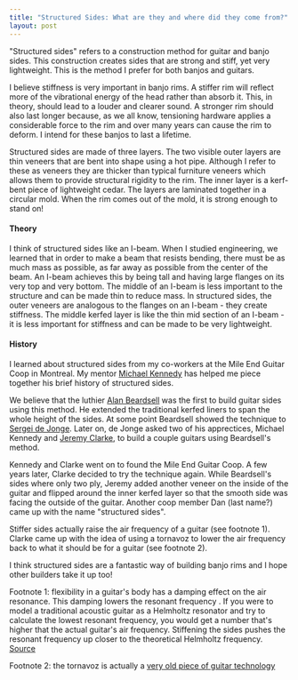 ```yaml
---
title: "Structured Sides: What are they and where did they come from?"
layout: post
---
```


"Structured sides" refers to a construction method for guitar and banjo sides. This construction creates sides that are strong and stiff, yet very lightweight.
This is the method I prefer for both banjos and guitars.

I believe stiffness is very important in banjo rims. A stiffer rim will reflect more of the vibrational energy of the head rather than absorb it. This, in theory, should lead to a louder and clearer sound. A stronger rim should also last longer because, as we all know, tensioning hardware applies a considerable force to the rim and over many years can cause the rim to deform. I intend for these banjos to last a lifetime.

Structured sides are made of three layers. The two visible outer layers are thin veneers that are bent into shape using a hot pipe. Although I refer to these as veneers they are thicker than typical furniture veneers which allows them to provide structural rigidity to the rim. The inner layer is a kerf-bent piece of lightweight cedar. The layers are laminated together in a circular mold. When the rim comes out of the mold, it is strong enough to stand on!

#### Theory

I think of structured sides like an I-beam. When I studied engineering, we learned that in order to make a beam that resists bending, there must be as much mass as possible, as far away as possible from the center of the beam. An I-beam achieves this by being tall and having large flanges on its very top and very bottom. The middle of an I-beam is less important to the structure and can be made thin to reduce mass. In structured sides, the outer veneers are analogous to the flanges on an I-beam - they create stiffness. The middle kerfed layer is like the thin mid section of an I-beam - it is less important for stiffness and can be made to be very lightweight.

#### History

I learned about structured sides from my co-workers at the Mile End Guitar Coop in Montreal.
My mentor [Michael Kennedy](https://www.michaelkennedyguitars.com/) has helped me piece together his brief history of structured sides.

We believe that the luthier [Alan Beardsell](https://www.beardsellguitars.com/) was the first to build guitar sides using this method.
He extended the traditional kerfed liners to span the whole height of the sides.
At some point Beardsell showed the technique to [Sergei de Jonge](http://www.dejongeguitars.com/home3.html).
Later on, de Jonge asked two of his apprectices, Michael Kennedy and [Jeremy Clarke](https://52instruments.com/), to build a couple guitars using Beardsell's method.

Kennedy and Clarke went on to found the Mile End Guitar Coop. A few years later, Clarke decided to try the technique again. While Beardsell's sides where only two ply, Jeremy added another veneer on the inside of the guitar and flipped around the inner kerfed layer so that the smooth side was facing the outside of the guitar. Another coop member Dan (last name?) came up with the name "structured sides".

Stiffer sides actually raise the air frequency of a guitar (see footnote 1). Clarke came up with the idea of using a tornavoz to lower the air frequency back to what it should be for a guitar (see footnote 2).

I think structured sides are a fantastic way of building banjo rims and I hope other builders take it up too!

Footnote 1: flexibility in a guitar's body has a damping effect on the air resonance. This damping lowers the resonant frequency . If you were to model a traditional acoustic guitar as a Helmholtz resonator and try to calculate the lowest resonant frequency, you would get a number that's higher that the actual guitar's air frequency. Stiffening the sides pushes the resonant frequency up closer to the theoretical Helmholtz frequency.
<a href="https://backend.orbit.dtu.dk/ws/files/3580072/Vitsten.pdf&ved=2ahUKEwiFyOPeuYKCAxUdD1kFHVUcChU4ChAWegQIChAB&usg=AOvVaw1G15mboIzRSXDM67unmpMt" target="_blank">Source</a>

Footnote 2: the tornavoz is actually a <a href="https://www.scribd.com/document/58154764/Mark" target="_blank">very old piece of guitar technology</a>
